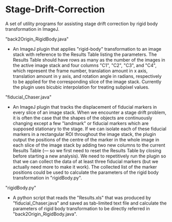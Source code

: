 # Stage-Drift-Correction
A set of utility programs for assisting stage drift correction by rigid body transformation in ImageJ.

"back2Origin_RigidBody.java"

 - An ImageJ plugin that applies "rigid-body" transformation to an image stack with reference to the Results Table listing the parameters. The Results Table should have rows as many as the number of the images in the active image stack and four columns "C1", "C2", "C3", and "C4", which represent the frame number, translation amount in x axis, translation amount in y axis, and rotation angle in radians, respectively to be applied for the corresponding slice of the image stack. Currently the plugin uses bicubic interpolation for treating subpixel values.
  
  
"fiducial_Chaser.java"

 - An ImageJ plugin that tracks the displacement of fiducial markers in every slice of an image stack. When we encounter a stage drift problem, it is often the case that the shapes of the objects are continuously changing except a few "landmark" or fiducial markers which are supposed stationary to the stage. If we can isolate each of these fiducial markers in a rectangular ROI throughout the image stack, the plugin output the positions of the centre of the marker in the whole image in each slice of the image stack by adding two new columns to the current Results Table (–– so we first need to reset the Results Table by closing before starting a new analysis). We need to repetitively run the plugin so that we can collect the data of at least three fiducial markers (but we actually need more to make it work). The collected list of the marker positions could be used to calculate the parameters of the rigid body transformation in "rigidBody.py".


"rigidBody.py"

 - A python script that reads the "Results.xls" that was produced by "fiducial_Chaser.java" and saved as tab-limited text file and calculate the parameters of rigid body transformation to be directly referred in "back2Origin_RigidBody.java".
